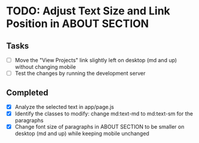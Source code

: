 # TODO: Adjust Text Size and Link Position in ABOUT SECTION

## Tasks
- [ ] Move the "View Projects" link slightly left on desktop (md and up) without changing mobile
- [ ] Test the changes by running the development server

## Completed
- [x] Analyze the selected text in app/page.js
- [x] Identify the classes to modify: change md:text-md to md:text-sm for the paragraphs
- [x] Change font size of paragraphs in ABOUT SECTION to be smaller on desktop (md and up) while keeping mobile unchanged
